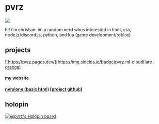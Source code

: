 # pvrz
![](https://komarev.com/ghpvc/?username=pvrzz)

hi! i'm christian.
im a random nerd whos interested in html, css, node.js/discord.js, python, and lua (game development/roblox)

## projects
![https://pvrz.pages.dev/](https://img.shields.io/badge/pvrz.ml-cloudflare-orange)

#### [my website](https://pvrz.ml)  

#### [nvralone (basic html)](https://na.pvrz.ml/) [[project github](https://github.com/nvralone)]

## holopin
[![@pvrz's Holopin board](https://holopin.me/pvrz)](https://holopin.io/@pvrz)
